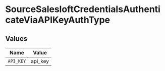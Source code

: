 # SourceSalesloftCredentialsAuthenticateViaAPIKeyAuthType


## Values

| Name      | Value     |
| --------- | --------- |
| `API_KEY` | api_key   |
